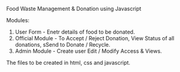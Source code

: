 Food Waste Management & Donation using Javascript

Modules:
  1. User Form - Enetr details of food to be donated.
  2. Official Module - To Accept / Reject Donation, View Status of all donations, sSend to Donate / Recycle.
  3. Admin Module - Create user Edit / Modify Access & Views.

The files to be created in html, css and javascript.
